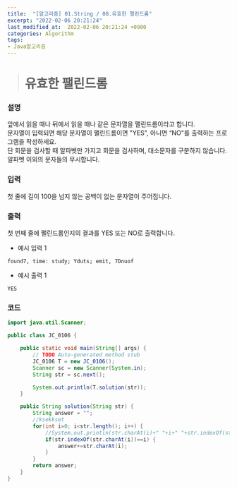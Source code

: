 ```yaml
---
title:  "[알고리즘] 01.String / 08.유효한 팰린드롬"
excerpt: "2022-02-06 20:21:24"
last_modified_at:  2022-02-06 20:21:24 +0900
categories: Algorithm
tags:
- Java알고리즘
---
```


># 유효한 팰린드롬  

### 설명  

앞에서 읽을 때나 뒤에서 읽을 때나 같은 문자열을 팰린드롬이라고 합니다.  
문자열이 입력되면 해당 문자열이 팰린드롬이면 "YES", 아니면 “NO"를 출력하는 프로그램을 작성하세요.  
단 회문을 검사할 때 알파벳만 가지고 회문을 검사하며, 대소문자를 구분하지 않습니다.  
알파벳 이외의 문자들의 무시합니다.  


### 입력  

첫 줄에 길이 100을 넘지 않는 공백이 없는 문자열이 주어집니다.  


### 출력  

첫 번째 줄에 팰린드롬인지의 결과를 YES 또는 NO로 출력합니다.  


- 예시 입력 1   
```
found7, time: study; Yduts; emit, 7Dnuof
```
- 예시 출력 1  
```
YES
```


### 코드  

```java
import java.util.Scanner;

public class JC_0106 {

	public static void main(String[] args) {
		// TODO Auto-generated method stub
		JC_0106 T = new JC_0106();
		Scanner sc = new Scanner(System.in);
		String str = sc.next();

		System.out.println(T.solution(str));
	}

	public String solution(String str) {
		String answer = "";
		//ksekkset
		for(int i=0; i<str.length(); i++) {
			//System.out.println(str.charAt(i)+" "+i+" "+str.indexOf(str.charAt(i)));
			if(str.indexOf(str.charAt(i))==i) {
				answer+=str.charAt(i);
			}
		}
		return answer;
	}
}

```
